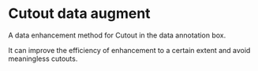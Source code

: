 # Cutout data augment

A data enhancement method for Cutout in the data annotation box.

It can improve the efficiency of enhancement to a certain extent and avoid meaningless cutouts.